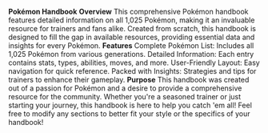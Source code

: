 **Pokémon Handbook**
**Overview**
This comprehensive Pokémon handbook features detailed information on all 1,025 Pokémon, making it an invaluable resource for trainers and fans alike. Created from scratch, this handbook is designed to fill the gap in available resources, providing essential data and insights for every Pokémon.
**Features**
Complete Pokémon List: Includes all 1,025 Pokémon from various generations.
Detailed Information: Each entry contains stats, types, abilities, moves, and more.
User-Friendly Layout: Easy navigation for quick reference.
Packed with Insights: Strategies and tips for trainers to enhance their gameplay.
**Purpose**
This handbook was created out of a passion for Pokémon and a desire to provide a comprehensive resource for the community. Whether you're a seasoned trainer or just starting your journey, this handbook is here to help you catch 'em all! Feel free to modify any sections to better fit your style or the specifics of your handbook!
